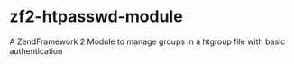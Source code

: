 # zf2-htpasswd-module
A ZendFramework 2 Module to manage groups in a htgroup file with basic authentication
